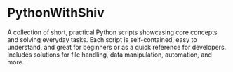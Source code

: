 # PythonWithShiv
A collection of short, practical Python scripts showcasing core concepts and solving everyday tasks. Each script is self-contained, easy to understand, and great for beginners or as a quick reference for developers. Includes solutions for file handling, data manipulation, automation, and more.
